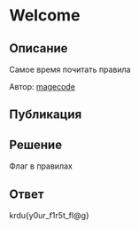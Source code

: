 # Welcome

## Описание

Самое время почитать правила

Автор: [magecode](https://t.me/magecode)

## Публикация

## Решение

Флаг в правилах

## Ответ

krdu{y0ur_f1r5t_fl@g}